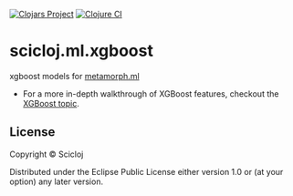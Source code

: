 [![Clojars Project](https://img.shields.io/clojars/v/org.scicloj/scicloj.ml.xgboost.svg)](https://clojars.org/org.scicloj/scicloj.ml.xgboost)
[![Clojure CI](https://github.com/scicloj/scicloj.ml.xgboost/actions/workflows/ci.yml/badge.svg)](https://github.com/scicloj/scicloj.ml.xgboost/actions/workflows/ci.yml)

# scicloj.ml.xgboost

xgboost models for [metamorph.ml](https://github.com/scicloj/metamorph.ml) 


* For a more in-depth walkthrough of XGBoost features, checkout the
  [XGBoost topic](topics/xgboost_metrics.md).

## License

Copyright © Scicloj

Distributed under the Eclipse Public License either version 1.0 or (at
your option) any later version.

